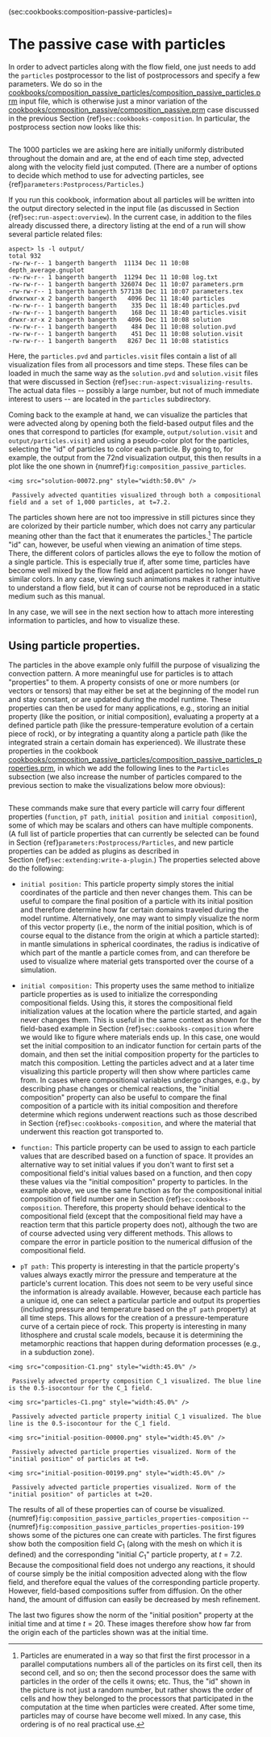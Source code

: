 (sec:cookbooks:composition-passive-particles)=
# The passive case with particles

In order to advect particles along with the flow field, one just needs to add
the `particles` postprocessor to the list of postprocessors and specify a few
parameters. We do so in the
[cookbooks/composition_passive_particles/composition_passive_particles.prm](https://www.github.com/geodynamics/aspect/blob/main/cookbooks/composition_passive_particles/composition_passive_particles.prm)
input file, which is otherwise just a minor variation of the
[cookbooks/composition_passive/composition_passive.prm](https://www.github.com/geodynamics/aspect/blob/main/cookbooks/composition_passive/composition_passive.prm) case discussed in
the previous Section {ref}`sec:cookbooks-composition`. In particular,
the postprocess section now looks like this:

```{literalinclude} particles.part.prm
```

The 1000 particles we are asking here are initially uniformly distributed
throughout the domain and are, at the end of each time step, advected along
with the velocity field just computed. (There are a number of options to
decide which method to use for advecting particles, see
 {ref}`parameters:Postprocess/Particles`.)

If you run this cookbook, information about all particles will be written into
the output directory selected in the input file (as discussed in
Section {ref}`sec:run-aspect:overview`). In the current case, in addition
to the files already discussed there, a directory listing at the end of a run
will show several particle related files:

``` ksh
aspect> ls -l output/
total 932
-rw-rw-r-- 1 bangerth bangerth  11134 Dec 11 10:08 depth_average.gnuplot
-rw-rw-r-- 1 bangerth bangerth  11294 Dec 11 10:08 log.txt
-rw-rw-r-- 1 bangerth bangerth 326074 Dec 11 10:07 parameters.prm
-rw-rw-r-- 1 bangerth bangerth 577138 Dec 11 10:07 parameters.tex
drwxrwxr-x 2 bangerth bangerth   4096 Dec 11 18:40 particles
-rw-rw-r-- 1 bangerth bangerth    335 Dec 11 18:40 particles.pvd
-rw-rw-r-- 1 bangerth bangerth    168 Dec 11 18:40 particles.visit
drwxr-xr-x 2 bangerth bangerth   4096 Dec 11 10:08 solution
-rw-rw-r-- 1 bangerth bangerth    484 Dec 11 10:08 solution.pvd
-rw-rw-r-- 1 bangerth bangerth    451 Dec 11 10:08 solution.visit
-rw-rw-r-- 1 bangerth bangerth   8267 Dec 11 10:08 statistics
```

Here, the `particles.pvd` and `particles.visit` files contain a list of all
visualization files from all processors and time steps. These files can be
loaded in much the same way as the `solution.pvd` and `solution.visit` files
that were discussed in Section&nbsp;{ref}`sec:run-aspect:visualizing-results`. The actual data files
-- possibly a large number, but not of much immediate interest to users
-- are located in the `particles` subdirectory.

Coming back to the example at hand, we can visualize the particles that were
advected along by opening both the field-based output files and the ones that
correspond to particles (for example, `output/solution.visit` and
`output/particles.visit`) and using a pseudo-color plot for the particles,
selecting the "id" of particles to color each particle. By going
to, for example, the output from the 72nd visualization output, this then
results in a plot like the one shown in {numref}`fig:composition_passive_particles`.

```{figure-md} fig:composition_passive_particles
<img src="solution-00072.png" style="width:50.0%" />

 Passively advected quantities visualized through both a compositional field and a set of 1,000 particles, at t=7.2.
```

The particles shown here are not too impressive in still pictures since they
are colorized by their particle number, which does not carry any particular
meaning other than the fact that it enumerates the particles.[^footnote1] The particle
"id" can, however, be useful when viewing an animation of time
steps. There, the different colors of particles allows the eye to follow the
motion of a single particle. This is especially true if, after some time,
particles have become well mixed by the flow field and adjacent particles no
longer have similar colors. In any case, viewing such animations makes it
rather intuitive to understand a flow field, but it can of course not be
reproduced in a static medium such as this manual.

In any case, we will see in the next section how to attach more interesting
information to particles, and how to visualize these.

## Using particle properties.

The particles in the above example only fulfill the purpose of visualizing the
convection pattern. A more meaningful use for particles is to attach
"properties" to them. A property consists of one or more numbers
(or vectors or tensors) that may either be set at the beginning of the model
run and stay constant, or are updated during the model runtime. These
properties can then be used for many applications, e.g., storing an initial
property (like the position, or initial composition), evaluating a property at
a defined particle path (like the pressure-temperature evolution of a certain
piece of rock), or by integrating a quantity along a particle path (like the
integrated strain a certain domain has experienced). We illustrate these
properties in the cookbook
[cookbooks/composition_passive_particles/composition_passive_particles_properties.prm](https://www.github.com/geodynamics/aspect/blob/main/cookbooks/composition_passive_particles/composition_passive_particles_properties.prm),
in which we add the following lines to the `Particles` subsection (we also
increase the number of particles compared to the previous section to make the
visualizations below more obvious):

```{literalinclude} particle-properties.part.prm
```

These commands make sure that every particle will carry four different
properties (`function`, `pT path`, `initial position` and
`initial composition`), some of which may be scalars and others can have
multiple components. (A full list of particle properties that can currently be
selected can be found in
Section&nbsp;{ref}`parameters:Postprocess/Particles`, and new particle
properties can be added as plugins as described in
Section&nbsp;{ref}`sec:extending:write-a-plugin`.) The properties selected above do the
following:

-   `initial position:` This particle property simply stores the initial
    coordinates of the particle and then never changes them. This can be
    useful to compare the final position of a particle with its initial
    position and therefore determine how far certain domains traveled during
    the model runtime. Alternatively, one may want to simply visualize the
    norm of this vector property (i.e., the norm of the initial position,
    which is of course equal to the distance from the origin at which a
    particle started): in mantle simulations in spherical coordinates, the
    radius is indicative of which part of the mantle a particle comes from,
    and can therefore be used to visualize where material gets transported
    over the course of a simulation.

-   `initial composition:` This property uses the same method to initialize
    particle properties as is used to initialize the corresponding
    compositional fields. Using this, it stores the compositional field
    initialization values at the location where the particle started, and
    again never changes them. This is useful in the same context as shown for
    the field-based example in Section&nbsp;{ref}`sec:cookbooks-composition`
    where we would like to figure where materials ends up. In this case, one
    would set the initial composition to an indicator function for certain
    parts of the domain, and then set the initial composition property for the
    particles to match this composition. Letting the particles advect and at a
    later time visualizing this particle property will then show where
    particles came from. In cases where compositional variables undergo
    changes, e.g., by describing phase changes or chemical reactions, the
    "initial composition" property can also be useful to compare
    the final composition of a particle with its initial composition and
    therefore determine which regions underwent reactions such as those
    described in Section&nbsp;{ref}`sec:cookbooks-composition`, and where
    the material that underwent this reaction got transported to.

-   `function:` This particle property can be used to assign to each particle
    values that are described based on a function of space. It provides an
    alternative way to set initial values if you don't want to first set
    a compositional field's initial values based on a function, and then
    copy these values via the "initial composition" property to
    particles. In the example above, we use the same function as for the
    compositional initial composition of field number one in
    Section&nbsp;{ref}`sec:cookbooks-composition`. Therefore, this property
    should behave identical to the compositional field (except that the
    compositional field may have a reaction term that this particle property
    does not), although the two are of course advected using very different
    methods. This allows to compare the error in particle position to the
    numerical diffusion of the compositional field.

-   `pT path:` This property is interesting in that the particle
    property's values always exactly mirror the pressure and temperature
    at the particle's current location. This does not seem to be very
    useful since the information is already available. However, because each
    particle has a unique id, one can select a particular particle and output
    its properties (including pressure and temperature based on the `pT path`
    property) at all time steps. This allows for the creation of a
    pressure-temperature curve of a certain piece of rock. This property is
    interesting in many lithosphere and crustal scale models, because it is
    determining the metamorphic reactions that happen during deformation
    processes (e.g., in a subduction zone).


```{figure-md} fig:composition_passive_particles_properties-composition
<img src="composition-C1.png" style="width:45.0%" />

 Passively advected property composition C_1 visualized. The blue line is the 0.5-isocontour for the C_1 field.
```

```{figure-md} fig:composition_passive_particles_properties-particles
<img src="particles-C1.png" style="width:45.0%" />

 Passively advected particle property initial C_1 visualized. The blue line is the 0.5-isocontour for the C_1 field.
```

```{figure-md} fig:composition_passive_particles_properties-position-0
<img src="initial-position-00000.png" style="width:45.0%" />

 Passively advected particle properties visualized. Norm of the "initial position" of particles at t=0.
```

```{figure-md} fig:composition_passive_particles_properties-position-199
<img src="initial-position-00199.png" style="width:45.0%" />

 Passively advected particle properties visualized. Norm of the "initial position" of particles at t=20.
```

The results of all of these properties can of course be visualized.
{numref}`fig:composition_passive_particles_properties-composition` -- {numref}`fig:composition_passive_particles_properties-position-199` shows some of the pictures one can create with particles. The
first figures show both the composition field $C_1$ (along with the mesh on which
it is defined) and the corresponding "initial $C_1$" particle
property, at $t=7.2$. Because the compositional field does not undergo any
reactions, it should of course simply be the initial composition advected
along with the flow field, and therefore equal the values of the corresponding
particle property. However, field-based compositions suffer from diffusion. On
the other hand, the amount of diffusion can easily be decreased by mesh
refinement.

The last two figures show the norm of the "initial position"
property at the initial time and at time $t=20$. These images therefore show
how far from the origin each of the particles shown was at the initial time.

[^footnote1]: Particles are enumerated in a way so that first the first processor in a
parallel computations numbers all of the particles on its first cell, then its
second cell, and so on; then the second processor does the same with particles
in the order of the cells it owns; etc. Thus, the "id" shown in
the picture is not just a random number, but rather shows the order of cells
and how they belonged to the processors that participated in the computation
at the time when particles were created. After some time, particles may of
course have become well mixed. In any case, this ordering is of no real
practical use.

